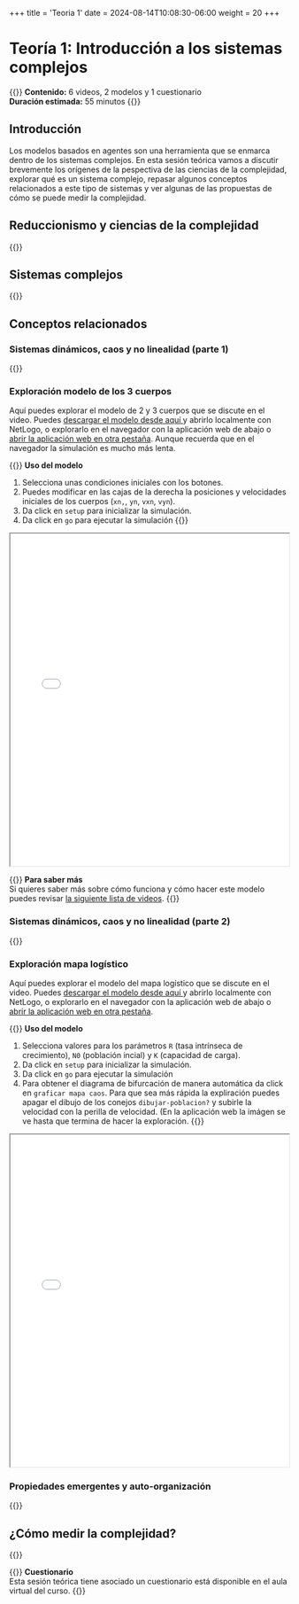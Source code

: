 +++
title = 'Teoria 1'
date = 2024-08-14T10:08:30-06:00
weight = 20
+++

# Teoría 1: Introducción a los sistemas complejos

{{<hint info>}}
**Contenido:** 6 videos, 2 modelos y 1 cuestionario  
**Duración estimada:** 55 minutos
{{</hint>}}

## Introducción

Los modelos basados en agentes son una herramienta que se enmarca dentro de los sistemas complejos. En esta sesión teórica vamos a discutir brevemente los orígenes de la pespectiva de las ciencias de la complejidad, explorar qué es un sistema complejo, repasar algunos conceptos relacionados a este tipo de sistemas y ver algunas de las propuestas de cómo se puede medir la complejidad.

## Reduccionismo y ciencias de la complejidad 

{{<youtube loZOrCa4FS0>}}


## Sistemas complejos

{{<youtube ASljCTfvOYQ>}}

## Conceptos relacionados

### Sistemas dinámicos, caos y no linealidad (parte 1)

{{<youtube B9FRN82vSQQ>}}

### Exploración modelo de los 3 cuerpos

Aquí puedes explorar el modelo de 2 y 3 cuerpos que se discute en el video. Puedes <a href="/curso_MBA/netlogo/2-3-cuerpos.nlogo" download> descargar el modelo desde aquí </a> y abrirlo localmente con NetLogo, o explorarlo en el navegador con la aplicación web de abajo o <a href="/curso_MBA/netlogo/2-3-cuerpos.html">abrir la aplicación web en otra pestaña</a>. Aunque recuerda que en el navegador la simulación es mucho más lenta.

{{<hint info>}} **Uso del modelo**  
1. Selecciona unas condiciones iniciales con los botones.
2. Puedes modificar en las cajas de la derecha la posiciones y velocidades iniciales de los cuerpos (`xn,`, `yn`, `vxn`, `vyn`).
3. Da click en `setup` para inicializar la simulación.
4. Da click en `go` para ejecutar la simulación
{{</hint>}}

<iframe src="/curso_MBA/netlogo/2-3-cuerpos.html" width="100%" height="600"></iframe>

{{<hint info>}} **Para saber más**  
Si quieres saber más sobre cómo funciona y cómo hacer este modelo puedes revisar [la siguiente lista de videos](https://www.youtube.com/watch?v=47JdDyF9J-k&list=PLb9qx_KzAyedd4FwsC0djayND1_aJ2v33&pp=gAQBiAQB).
{{</hint>}}

### Sistemas dinámicos, caos y no linealidad (parte 2)

{{<youtube TD7RBtIaagg>}}

### Exploración mapa logístico

Aquí puedes explorar el modelo del mapa logístico que se discute en el video. Puedes <a href="/curso_MBA/netlogo/mapa-logistico.nlogo" download> descargar el modelo desde aquí </a> y abrirlo localmente con NetLogo, o explorarlo en el navegador con la aplicación web de abajo o <a href="/curso_MBA/netlogo/mapa-logistico.html">abrir la aplicación web en otra pestaña</a>.

{{<hint info>}} **Uso del modelo**  
1. Selecciona valores para los parámetros `R` (tasa intrínseca de crecimiento), `N0` (población incial) y `K` (capacidad de carga).
2. Da click en `setup` para inicializar la simulación.
3. Da click en `go` para ejecutar la simulación
4. Para obtener el diagrama de bifurcación de manera automática da click en `graficar mapa caos`. Para que sea más rápida la expliración puedes apagar el dibujo de los conejos `dibujar-poblacion?` y subirle la velocidad con la perilla de velocidad. (En la aplicación web la imágen se ve hasta que termina de hacer la exploración.
{{</hint>}}

<iframe src="/curso_MBA/netlogo/mapa-logistico.html" width="100%" height="600"></iframe>

### Propiedades emergentes y auto-organización

{{<youtube kP0sXkxK9qs>}}

## ¿Cómo medir la complejidad?

{{<youtube q-4uObxRyJw>}}

{{<hint warning>}} **Cuestionario**  
Esta sesión teórica tiene asociado un cuestionario está disponible en el aula virtual del curso.
{{</hint>}}
